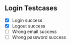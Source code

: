 ## Login Testcases

- [x] Login success
- [x] Logout success
- [ ] Wrong email success
- [ ] Wrong password success